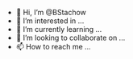 - 👋 Hi, I’m @BStachow
- 👀 I’m interested in ...
- 🌱 I’m currently learning ...
- 💞️ I’m looking to collaborate on ...
- 📫 How to reach me ...

<!---
BStachow/BStachow is a ✨ special ✨ repository because its `README.md` (this file) appears on your GitHub profile.
You can click the Preview link to take a look at your changes.
--->
